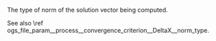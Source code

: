 The type of norm of the solution vector being computed.

See also \ref ogs_file_param__process__convergence_criterion__DeltaX__norm_type.
